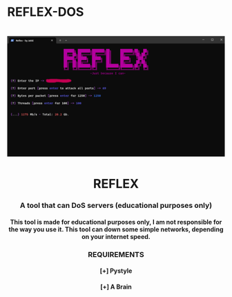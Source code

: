 # REFLEX-DOS

<h1 align="center"> <img src="https://github.com/ItsJakki/REFLEX-DOS-TOOL/blob/main/Screenshot%202023-05-21%20112049.png"> </h1>

<h1 align="center"> REFLEX </h1>
<h3 align="center"> A tool that can DoS servers (educational purposes only) </h3>
<h4 align="center"> This tool is made for educational purposes only, I am not responsible for the way you use it. This tool can down some simple networks, depending on your internet speed. </h4>

<h3 align="center"> REQUIREMENTS </h3>
<h4 align="center"> [+] Pystyle </h4>
<h4 align="center"> [+] A Brain </h4>
